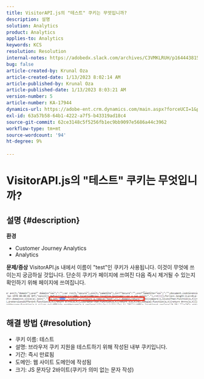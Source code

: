 ```yaml
---
title: VisitorAPI.js의 "테스트" 쿠키는 무엇입니까?
description: 설명
solution: Analytics
product: Analytics
applies-to: Analytics
keywords: KCS
resolution: Resolution
internal-notes: https://adobedx.slack.com/archives/C3VMKLRUH/p1644438152582239
bug: false
article-created-by: Krunal Oza
article-created-date: 1/13/2023 8:02:14 AM
article-published-by: Krunal Oza
article-published-date: 1/13/2023 8:03:21 AM
version-number: 5
article-number: KA-17944
dynamics-url: https://adobe-ent.crm.dynamics.com/main.aspx?forceUCI=1&pagetype=entityrecord&etn=knowledgearticle&id=0b407392-1893-ed11-aad1-6045bd006793
exl-id: 63a57b58-64b1-4222-a7f5-b43319ad18c4
source-git-commit: 62ce3148c5f5256fb1ec9bb9097e5686a44c3962
workflow-type: tm+mt
source-wordcount: '94'
ht-degree: 9%

---
```


# VisitorAPI.js의 &quot;테스트&quot; 쿠키는 무엇입니까?

## 설명 {#description}

<b>환경</b>
- Customer Journey Analytics
- Analytics



<b>문제/증상</b>
VisitorAPI.js 내에서 이름이 &quot;test&quot;인 쿠키가 사용됩니다. 이것이 무엇에 쓰이는지 궁금하실 것입니다. 단순히 쿠키가 페이지에 쓰여진 다음 즉시 제거될 수 있는지 확인하기 위해 페이지에 쓰여집니다.

![](assets/___0c407392-1893-ed11-aad1-6045bd006793___.png)


## 해결 방법 {#resolution}


- 쿠키 이름: 테스트
- 설명: 브라우저 쿠키 지원을 테스트하기 위해 작성된 내부 쿠키입니다.
- 기간: 즉시 만료됨
- 도메인: 웹 사이트 도메인에 작성됨
- 크기: JS 문자당 2바이트(쿠키가 의미 없는 문자 작성)
